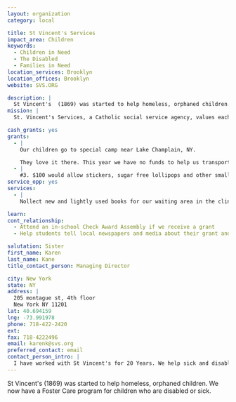 ```yaml
---
layout: organization
category: local

title: St Vincent's Services
impact_area: Children
keywords: 
  - Children in Need
  - The Disabled
  - Families in Need
location_services: Brooklyn
location_offices: Brooklyn
website: SVS.ORG

description: |
  St Vincent's  (1869) was started to help homeless, orphaned children. We now have a Foster Care program for children who are disabled or sick.
mission: |
  St. Vincent's Services, a Catholic social service agency, values each individual as a person of divine creation, and informs its human services with a reverent love of and protection for society's most vulnerable, especially children. Within this Judaeo-Christian framework of belief, as interpreted by the Catholic Church, the Agency's mission is to provide those who come in need with services which support, supplement, or substitute for the healing, nurturing, and developing relationships ideally found in family 

cash_grants: yes
grants: 
  - |
    Our children go to special camp near Lake Champlain, NY.

    They love it there. This year we have no funds to help us transport the children to camp. It is a 5 hour ride so we need $700 to transort them to and from "Hole in the Woods" and we also need funds to provide lunch as the trip is 5-6 hours.  Any assistance in providing help to the children so they can go to camp would be appreciated. 25 Children are going and lunch is $5 going and $5 coming home, ($250) needed.
  - |
    #3. $100 would allow stickers, sugar free lollipops and other small items to be given at time of immunizations and blood work in our pediatric clinic #2 Funds for small home items such as a clock or 2 place settings and utensils would be of great assistance
service_opp: yes
services: 
  - |
    Nollect new and lightly used books for our waiting area in the clinic and at time of parent visits.

learn: 
cont_relationship: 
  - Attend an in-school Check Award Assembly if we receive a grant
  - Help students tell local newspapers and media about their grant and/or project with us

salutation: Sister
first_name: Karen
last_name: Kane
title_contact_person: Managing Director

city: New York
state: NY
address: |
  205 montague st, 4th floor  
  New York NY 11201
lat: 40.694159
lng: -73.991978
phone: 718-422-2420
ext: 
fax: 718-4222496
email: karenk@svs.org
preferred_contact: email
contact_person_intro: |
  I have worked with St Vincent's for 20 Years. We help sick and disabled children. I try to see that the children  receive books to read. and have support at the time of the death of their parents.
---
```

St Vincent's  (1869) was started to help homeless, orphaned children. We now have a Foster Care program for children who are disabled or sick.